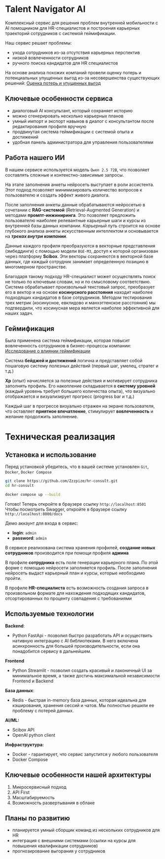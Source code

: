 # Talent Navigator AI

Комплексный сервис для решения проблем внутренней мобильности с AI помощником 
для HR-специалистов и построения карьерных траекторий сотрудников 
с системой геймификации.

Наш сервис решает проблемы:
- ухода сотрудников из-за отсутствия карьерных перспектив
- низкой вовлеченности сотрудников
- ручного поиска кандидатов для HR специалистов

На основе анализа похожих компаний провели оценку потерь и потенциальных упущенных 
выгод из-за несовершенства существующих решений:
[Оценка потерь и упущенных выгод](https://docs.google.com/document/d/1sxweQLKmotW76u76ocd792uvbJNy2RwjI6bIsJSRcZo/edit?tab=t.0)

## Ключевые особенности сервиса
- диалоговый AI консультант, который сохраняет историю
- можно сгенерировать несколько карьерных планов
- умный импорт и экспорт навыков в диалог с консультантом после редактирования профиля вручную
- продвинутая система геймификации с системой опыта и достижений
- удобная панель администратора для управления пользователями

## Работа нашего ИИ

В нашем сервисе используется модель `Qwen 2.5 72B`, 
что позволяет составлять сложные и контекстно-зависимые запросы.

На этапе заполнения анкеты нейросеть выступает в роли ассистента. 
Этот подход позволяет минимизировать количество вопросов к пользователю и создать эффект живого диалога.

После заполнения анкеты данные обрабатываются нейросетью в сочетании с **RAG-системой** (Retrieval-Augmented Generation) и методами **промпт-инжиниринга**. 
Это позволяет предложить пользователю наиболее релевантные карьерные шаги и курсы из внутренней базы данных компании. 
_Карьерный путь_ строится на основе глубокого анализа анкеты искусственным интеллектом и основывается на **_треках внутри компании_**.

Данные каждого профиля преобразуются в векторные представления (эмбеддинги) с помощью модели `BGE-M3`, доступ к которой организован через платформу **Scibox**. 
Эти векторы сохраняются в векторной базе данных, где каждый сотрудник занимает определенную позицию в многомерном пространстве.

Благодаря такому подходу HR-специалист может осуществлять поиск не только по ключевым словам, но и по смысловому соответствию. 
Система обрабатывает произвольный текстовый запрос, преобразует его в вектор и на основе **косинусного расстояния** находит наиболее подходящих кандидатов в базе сотрудников. 
Методом тестирования трех метрик (косинусное, евклидово и манхэттенское расстояния) мы подтвердили, что косинусная мера является наиболее эффективной для наших задач.

## Геймификация

Была применена система геймификации, которая повысит вовлеченность сотрудников в бизнес-процессы компании:
[Исследование о влиянии геймификации](https://docs.google.com/document/d/1pm4Ezoxl7xOj-cRXf11OYftFgm6093SdEur2TsTiFV4/edit?tab=t.0)

Система **бейджей и достижений** логична и представляет собой пошаговую систему полезных
действий (первый шаг, умелец, стратег и т.д.)

**Xp** (опыт) начисляется за полезные действия и мотивирует сотрудника заполнять профиль.
Его накопление складывается в **систему уровней** (каждый уровень требует большего количества опыта), 
что визуально отображается и визуализирует прогресс (progress bar и т.д.)

Каждый шаг в прогрессе визуально отражен на экране пользователя, что оставляет **приятное впечатление**, 
стимулирует **вовлеченность** и желание продолжить заполнение.

# Техническая реализация
## Установка и использование

Перед установкой убедитесь, что в вашей системе установлен `Git`, `Docker`, `Docker Compose`

```bash
git clone https://github.com/Zzzpize/hr-consult.git
cd hr-consult

docker compose up --build
```

Готово! Теперь откройте в браузере ссылку `http://localhost:8501`
Чтобы посмотреть Swagger, откройте в браузере ссылку `http://localhost:8000/docs`

Демо аккаунт для входа в сервис:
- **login**: `admin`
- **password**: `admin`

В сервисе реализована система хранения профилей, **создание новых сотрудников** производится при помощи профиля
**админа**

В профиле **сотрудника** есть поле генерации карьерного плана. По этой форме с помощью нейросети заполняется профиль. 
После заполнения нейросеть выдаст карьерный план и курсы, которые необходимо пройти.

В профиле **HR-специалиста** есть возможность создания запроса в произвольном формате для нахождения подходящих кандидатов,
отсортированных по проценту совпадения с требованиями

## Используемые технологии
**Backend**:
- Python FastApi - позволил быстро разработать API и осуществить нативную интеграцию с AI библиотеками.
В него включена асинхронность для большей производительности, если она понадобится сервису в дальнейшем.

**Frontend**
- Python Streamlit - позволил создать красивый и лаконичный UI за минимальное время, а также достичь
максимальной независимости Frontend и Backend

**База данных**:
-  Redis - быстрая in-memory база данных, которая идеальна для кэширования, хранения сессий и чатов.
Мы полностью решили ее проблему с потерей данных.

**AI/ML:**
- Scibox API
- OpenAI python client

**Инфраструктура:**
- Docker - гарантирует, что сервис запустится у любого пользователя
- Docker Compose

## Ключевые особенности нашей архитектуры
1. Микросервисный подход
2. API First
3. Масштабируемость
4. Возможность развертывания в облаке

## Планы по развитию

- планируется умный сборщик команд из нескольких сотрудников для HR
- интеграция с внешними системами (ссылки на курсы для повышения квалификации сотрудников)
- прогнозирование выгорания у сотрудников
